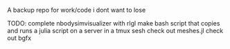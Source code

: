 A backup repo for work/code i dont want to lose

TODO:
complete nbodysimvisualizer with rlgl
make bash script that copies and runs a julia script on a server in a tmux sesh
check out meshes.jl
check out bgfx

